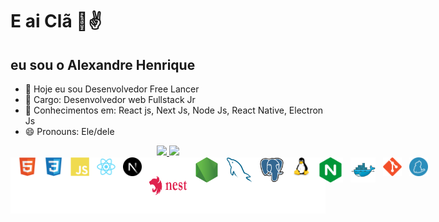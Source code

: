 # E ai Clã 🖖✌️

## eu sou o Alexandre Henrique

- 🔭 Hoje eu sou Desenvolvedor Free Lancer
- 🤖 Cargo: Desenvolvedor web Fullstack Jr 
- 🌱 Conhecimentos em: React js, Next Js, Node Js, React Native, Electron Js
- 😄 Pronouns: Ele/dele

<div align="center">
  <a href="https://github.com/alexandre-henrique-rp">
  <img height="170rem" src="https://github-readme-stats.vercel.app/api?username=alexandre-henrique-rp&show_icons=true&theme=dracula&include_all_commits=true"/>
  <img height="170rem" src="https://github-readme-stats.vercel.app/api/top-langs/?username=alexandre-henrique-rp&layout=compact&langs_count=7&theme=dracula"/>
</div>
  
 <div style="display: flex; background: #ffffff; flex-direction: row; gap: 12px; width: 100%;"><br>
  <img align="center" alt="Alexandre-HTML" height="30" width="40" src="https://raw.githubusercontent.com/devicons/devicon/master/icons/html5/html5-original.svg">
  <img align="center" alt="Alexandre-CSS" height="30" width="40" src="https://raw.githubusercontent.com/devicons/devicon/master/icons/css3/css3-original.svg">
  <img align="center" alt="Alexandre-Js" height="30" width="40" src="https://raw.githubusercontent.com/devicons/devicon/master/icons/javascript/javascript-plain.svg">
  <img align="center" alt="Alexandre-React" height="30" width="40" src="https://raw.githubusercontent.com/devicons/devicon/master/icons/react/react-original.svg">
  <img align="center" alt="Alexandre-Next" height="30" width="40" src="https://raw.githubusercontent.com/devicons/devicon/master/icons/nextjs/nextjs-original.svg">
  <img align="center" alt="Alexandre-Nest" height="90" width="60" src="https://github.com/devicons/devicon/blob/master/icons/nestjs/nestjs-original-wordmark.svg">
  <img align="center" alt="Alexandre-Node" height="40" width="40" src="https://raw.githubusercontent.com/devicons/devicon/master/icons/nodejs/nodejs-original.svg">
  <img align="center" alt="Alexandre-MySql" height="40" width="40" src="https://raw.githubusercontent.com/devicons/devicon/master/icons/mysql/mysql-original.svg">
  <img align="center" alt="Alexandre-PostgreSQL" height="40" width="40" src="https://raw.githubusercontent.com/devicons/devicon/master/icons/postgresql/postgresql-original.svg">
  <img align="center" alt="Alexandre-Linux" height="30" width="40" src="https://raw.githubusercontent.com/devicons/devicon/master/icons/linux/linux-original.svg">
  <img align="center" alt="Alexandre-Nginx" height="40" width="40" src="https://raw.githubusercontent.com/devicons/devicon/master/icons/nginx/nginx-original.svg">
  <img align="center" alt="Alexandre-Docker" height="40" width="40" src="https://raw.githubusercontent.com/devicons/devicon/master/icons/docker/docker-original.svg">
  <img align="center" alt="Alexandre-Git" height="30" width="40" src="https://raw.githubusercontent.com/devicons/devicon/master/icons/git/git-original.svg">
  <img align="center" alt="Alexandre-Yarn" height="30" width="40" src="https://raw.githubusercontent.com/devicons/devicon/master/icons/yarn/yarn-original.svg">
</div>
  
  ##

